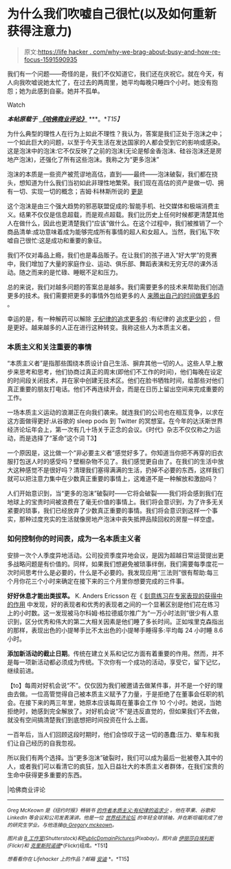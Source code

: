 # 为什么我们吹嘘自己很忙(以及如何重新获得注意力)

> 原文:[https://life hacker . com/why-we-brag-about-busy-and-how-re-focus-1591590935](https://lifehacker.com/why-we-brag-about-being-busy-and-how-to-regain-focus-1591590935)

我们有一个问题——奇怪的是，我们不仅知道它，我们还在庆祝它。就在今天，有人向我吹嘘说她太忙了，在过去的两周里，她平均每晚只睡四个小时。她没有抱怨；她为此感到自豪。她并不孤单。

Watch

***本帖原载于*** [***《哈佛商业评论》***](http://blogs.hbr.org/2014/06/why-we-humblebrag-about-being-busy/) ***。**T15】*

为什么典型的理性人在行为上如此不理性？我认为，答案是我们正处于泡沫之中；一个如此巨大的问题，以至于今天生活在发达国家的人都会受到它的影响或感染。这是泡沫中的泡沫:它不仅反映了之前的泡沫(无论是郁金香泡沫、硅谷泡沫还是房地产泡沫)，还强化了所有这些泡沫。我称之为“更多泡沫”

泡沫的本质是一些资产被荒谬地高估，直到——最终——泡沫破裂，我们都在挠头，想知道为什么我们当初如此非理性地繁荣。我们现在高估的资产是做一切、拥有一切、实现一切的概念；吉姆·科林斯所说的 [更是](http://content.time.com/time/business/article/0,8599,1903713,00.html)

这个泡沫是由三个强大趋势的邪恶联盟促成的:智能手机、社交媒体和极端消费主义。结果不仅仅是信息超载，而是观点超载。我们比历史上任何时候都更清楚其他人在做什么，因此也更清楚我们“应该”做什么。在这个过程中，我们被推销了一个商品清单:成功意味着成为能够完成所有事情的超人和女超人。当然，我们私下吹嘘自己很忙:这是成功和重要的象征。

我们不仅对毒品上瘾，我们也是毒品贩子。在让我们的孩子进入“好大学”的竞赛中，我们增加了大量的家庭作业、运动、俱乐部、舞蹈表演和无穷无尽的课外活动。随之而来的是忙碌、睡眠不足和压力。

总的来说，我们对越多问题的答案总是越多。我们需要更多的技术来帮助我们创造更多的技术。我们需要把更多的事情外包给更多的人 [来腾出自己的时间做更多的](http://blogs.hbr.org/2014/03/should-you-automate-your-life-so-that-you-can-work-harder/) 。

幸运的是，有一种解药可以解除 [无纪律的追求更多的](https://lifehacker.com/how-to-escape-the-cult-of-busy-5994072) :有纪律的 [追求更少的](http://blogs.hbr.org/2012/08/the-disciplined-pursuit-of-less/) ，但是更好。越来越多的人正在进行这种转变。我称这些人为本质主义者。

### 本质主义和关注重要的事情

“本质主义者”是指那些围绕本质设计自己生活、摒弃其他一切的人。这些人早上散步来思考和思考，他们协商过真正的周末(即他们不工作的时间)，他们每晚在设定的时间段关闭技术，并在家中创建无技术区。他们在脸书牺牲时间，给那些对他们真正重要的朋友打电话。他们不再连续开会，而是在日历上留出空间来完成重要的工作。

一场本质主义运动的浪潮正在向我们袭来。就连我们的公司也在相互竞争，以求在这方面做得更好:从谷歌的 sleep pods 到 Twitter 的冥想室。在今年的达沃斯世界经济论坛年会上，第一次有几十场关于正念的会议。《时代》杂志不仅仅称之为运动，而是选择了“革命”这个词 T3】

一个原因是，这比做一个“非必要主义者”感觉好多了。你知道当你把不再穿的旧衣服打包送人时的感受吗？壁橱杂物不见了。我们感觉更自由了。在我们的生活中放大这种感觉不是很好吗？清理我们塞得满满的生活，扔掉不必要的东西，这样我们就可以把注意力集中在少数真正重要的事情上，这难道不是一种解放和激励吗？

人们开始意识到，当“更多的泡沫”破裂时——它将会破裂——我们将会感到我们在地球上的宝贵时间被浪费在了毫无价值的事情上。我们将会意识到，为了许多无关紧要的琐事，我们已经放弃了少数真正重要的事情。我们将会意识到这样一个事实，那种过度充实的生活就像房地产泡沫中丧失抵押品赎回权的房屋一样空虚。

### 如何控制你的时间表，成为一名本质主义者

安排一次个人季度异地活动。公司投资季度异地会议，是因为超越日常运营提出更多战略问题是有价值的。同样，如果我们想避免被琐事绊倒，我们需要每季度花一次时间思考什么是必要的，什么是不必要的。我发现应用“三法则”很有帮助:每三个月你花三个小时来确定在接下来的三个月里你想要完成的三件事。

**好好休息才能出类拔萃。** K. Anders Ericsson 在《 [刻意练习在专家表现的获得中的作用](http://projects.ict.usc.edu/itw/gel/EricssonDeliberatePracticePR93.pdf) 中发现，好的表现者和优秀的表现者之间的一个显著区别是他们花在练习上的小时数。这一发现被马尔科姆·格拉德威尔推广为“一万小时法则”很少有人意识到，区分优秀和伟大的第二大相关因素是他们睡了多长时间。正如埃里克森指出的那样，表现出色的小提琴手比不太出色的小提琴手睡得多:平均每 24 小时睡 8.6 小时。

**添加新活动的截止日期**。传统在建立关系和记忆方面有着重要的作用。然而，并不是每一项新活动都必须成为传统。下次你有一个成功的活动，享受它，留下记忆，继续前进。

【to】每周对好机会说“不”。仅仅因为我们被邀请去做某件事，并不是一个好的理由去做。一位高管觉得自己被本质主义赋予了力量，于是拒绝了在董事会任职的机会。在接下来的两三年里，她原本应该每周在董事会工作 10 个小时。她说，当她拒绝时，她感到完全解放了。对好机会说“不”是违反直觉的，但如果我们不去做，就没有空间搞清楚我们到底想把时间投资在什么上面。

一百年后，当人们回顾这段时期时，他们会惊叹于这一切的愚蠢:压力、晕车和我们让自己经历的自我忽视。

所以我们有两个选择。当“更多泡沫”破裂时，我们可以成为最后一批被卷入其中的人，或者我们可以看清它的疯狂，加入日益壮大的本质主义者群体，在我们宝贵的生命中获得更多重要的东西。

|哈佛商业评论

* * *

<small>*Greg McKeown 是《纽约时报》畅销书*</small> [<small>*的作者本质主义:有纪律的追求少*</small>](https://www.amazon.com/dp/0804137382?asc_campaign=InlineText&asc_refurl=https://lifehacker.com/why-we-brag-about-being-busy-and-how-to-regain-focus-1591590935&asc_source=&linkCode=ogi&psc=1&smid=ATVPDKIKX0DER&tag=kinjalifehackerlink-20&th=1) <small>*。他在苹果、谷歌和 LinkedIn 等会议和公司发表演讲。他是一位*</small> [<small>*世界经济论坛*</small>](http://gregmckeown.com/blog/world-economic-forum-and-young-global-leaders) <small>*的年轻全球领袖，并在斯坦福完成了他的研究生学业。与他连接*</small>[<small>*@ Gregory mckeown*</small>](https://twitter.com/GregoryMcKeown)<small>*。*</small>

<small>*图片由*</small> [<small>*B 工作室*</small>](http://www.shutterstock.com/pic.mhtml?id=150498062&src=id)<small>*(Shutterstock)和*</small>[<small>*PublicDomainPictures*</small>](http://pixabay.com/en/abstract-background-business-cloud-17898/)<small>*(Pixabay)。照片由*</small> [<small>*伊丽莎白埃利斯*</small>](https://www.flickr.com/photos/izzie_whizzie/198792926)<small>*(Flickr)和*</small> [<small>*克里斯阿诺德*</small>](https://www.flickr.com/photos/wka/2687062834)<small>*(Flickr)组成。*T51】</small>

<small>*想看看你在 Lifehacker 上的作品？邮箱*</small> [<small>*安迪*</small>](mailto:andy@lifehacker.com) <small>*。*T15】</small>